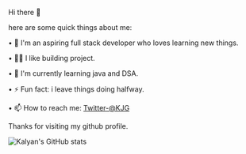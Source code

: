 Hi there 👋


here are some quick things about me:

• 🔭 I'm an aspiring full stack developer who loves learning new things.

• 🕵️‍♀️ I like building project.

• 🌱 I'm currently learning java and DSA.

• ⚡ Fun fact: i leave things doing halfway.

• 📫 How to reach me: [Twitter-@KJG](https://twitter.com/kalyanj71415025)

Thanks for visiting my github profile.

![Kalyan's GitHub stats](https://github-readme-stats.vercel.app/api?username=kalyanjyoti11&theme=dark&show_icons=true)



